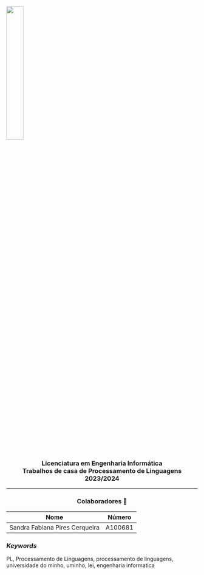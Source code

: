 <img src='https://lh3.googleusercontent.com/proxy/qiPnAyFHI2AWzyddfi9niSCQE0fDE7jJ4RfO_dsOD-znzidczUfqccluhuXEmfIgvf64ixvJz2-gTvIF0-ZzqXJ22XwOnaJrsSMs9rvCFtW4Yx2W2-fk7Rk' width="30%"/>

<h3 align="center">Licenciatura em Engenharia Informática <br> Trabalhos de casa de Processamento de Linguagens <br> 2023/2024 </h3>

---
<h3 align="center"> Colaboradores &#129309 </h2>

<div align="center">

| Nome                           |  Número |
|--------------------------------|---------|
| Sandra Fabiana Pires Cerqueira | A100681 |

</div>


<h3><i>Keywords</i></h3>
PL, Processamento de Linguagens, processamento de linguagens, universidade do minho, uminho, lei, engenharia informatica
